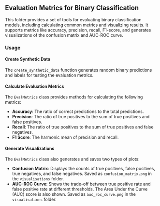 ## Evaluation Metrics for Binary Classification

This folder provides a set of tools for evaluating binary classification models, including calculating common metrics and visualizing results. It supports metrics like accuracy, precision, recall, F1-score, and generates visualizations of the confusion matrix and AUC-ROC curve.

### Usage

#### Create Synthetic Data

The `create_synthetic_data` function generates random binary predictions and labels for testing the evaluation metrics.

#### Calculate Evaluation Metrics

The `EvalMetrics` class provides methods for calculating the following metrics:

- **Accuracy**: The ratio of correct predictions to the total predictions.
- **Precision**: The ratio of true positives to the sum of true positives and false positives.
- **Recall**: The ratio of true positives to the sum of true positives and false negatives.
- **F1 Score**: The harmonic mean of precision and recall.

#### Generate Visualizations

The `EvalMetrics` class also generates and saves two types of plots:

- **Confusion Matrix**: Displays the counts of true positives, false positives, true negatives, and false negatives. Saved as `confusion_matrix.png` in the `visualisations` folder.
- **AUC-ROC Curve**: Shows the trade-off between true positive rate and false positive rate at different thresholds. The Area Under the Curve (AUC) score is also shown. Saved as `auc_roc_curve.png` in the `visualisations` folder.
